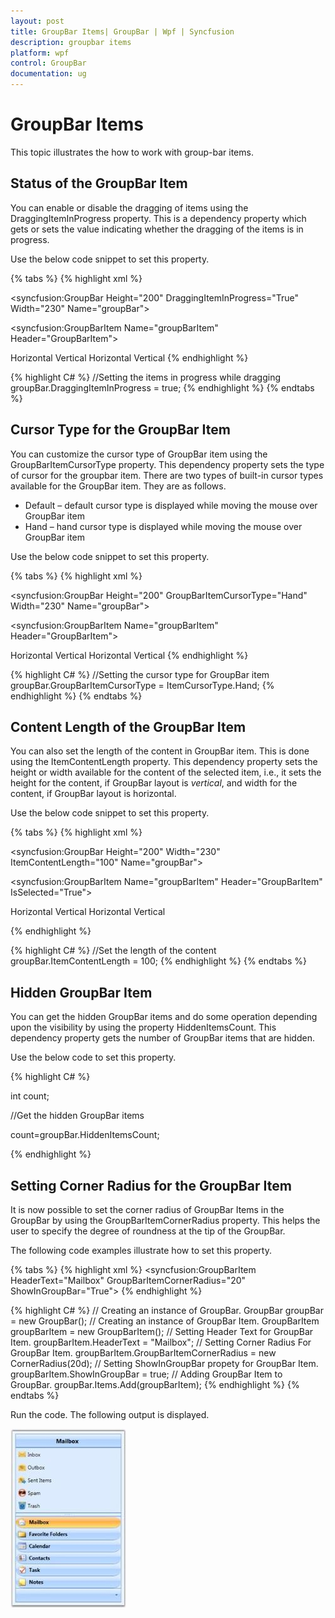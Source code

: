 ```yaml
---
layout: post
title: GroupBar Items| GroupBar | Wpf | Syncfusion
description: groupbar items
platform: wpf
control: GroupBar
documentation: ug
---
```


# GroupBar Items

This topic illustrates the how to work with group-bar items.

## Status of the GroupBar Item

You can enable or disable the dragging of items using the DraggingItemInProgress property. This is a dependency property which gets or sets the value indicating whether the dragging of the items is in progress.

Use the below code snippet to set this property.


{% tabs %}
{% highlight xml %}
<!-- Adding GroupBar -->
<syncfusion:GroupBar Height="200" DraggingItemInProgress="True" Width="230" Name="groupBar"> 
 <!-- Adding GroupBarItem -->  
 <syncfusion:GroupBarItem Name="groupBarItem" Header="GroupBarItem">    
 <!-- Adding content for GroupBar item using panel -->
 <StackPanel Orientation="Vertical">      
 <TextBlock Text="GroupBar Orientation" Margin="4,4,2,2"/> 
 <RadioButton IsChecked="True" Margin="4,2,2,2">Horizontal</RadioButton> 
 <RadioButton Margin="4,2,2,2">Vertical</RadioButton>   
 <TextBlock Text="GroupView Orientation" Margin="4,4,2,2"/>   
 <RadioButton Margin="4,2,2,2">Horizontal</RadioButton>   
 <RadioButton IsChecked="True" Margin="4,2,2,2">Vertical</RadioButton> 
 </StackPanel>  
 </syncfusion:GroupBarItem> 
 <!-- Adding GroupBarItem --> 
 <syncfusion:GroupBarItem Name="groupBarItem1" HeaderImageSource="Label.gif" Header="General"> 
 <!-- Adding content for GroupBar item using GroupView -->   
 <syncfusion:GroupView Name="groupView" IsListViewMode="True">   
 <syncfusion:GroupViewItem Text="List View"/>  
 <syncfusion:GroupViewItem Text="Show ContextMenu"/>   
 <syncfusion:GroupViewItem Text="Show ToolTip"/>  
 </syncfusion:GroupView>  
 </syncfusion:GroupBarItem>
 </syncfusion:GroupBar> 
 {% endhighlight %}

{% highlight C# %} 
//Setting the items in progress while dragging
groupBar.DraggingItemInProgress = true; 
{% endhighlight %} 
{% endtabs %}



## Cursor Type for the GroupBar Item

You can customize the cursor type of GroupBar item using the GroupBarItemCursorType property. This dependency property sets the type of cursor for the groupbar item. There are two types of built-in cursor types available for the GroupBar item. They are as follows.

* Default – default cursor type is displayed while moving the mouse over GroupBar item
* Hand – hand cursor type is displayed while moving the mouse over GroupBar item

Use the below code snippet to set this property.

{% tabs %}
{% highlight xml %}
<!-- Adding GroupBar -->
<syncfusion:GroupBar Height="200" GroupBarItemCursorType="Hand"  Width="230" Name="groupBar"> 
 <!-- Adding GroupBarItem --> 
 <syncfusion:GroupBarItem Name="groupBarItem" Header="GroupBarItem">  
 <!-- Adding content for GroupBar item using panel -->  
 <StackPanel Orientation="Vertical">    
 <TextBlock Text="GroupBar Orientation" Margin="4,4,2,2"/>
 <RadioButton IsChecked="True" Margin="4,2,2,2">Horizontal</RadioButton>   
 <RadioButton Margin="4,2,2,2">Vertical</RadioButton>  
 <TextBlock Text="GroupView Orientation" Margin="4,4,2,2"/>  
 <RadioButton Margin="4,2,2,2">Horizontal</RadioButton>   
 <RadioButton IsChecked="True" Margin="4,2,2,2">Vertical</RadioButton>   
 </StackPanel>  
 </syncfusion:GroupBarItem>  
 <!-- Adding GroupBarItem --> 
 <syncfusion:GroupBarItem Name="groupBarItem1" HeaderImageSource="Label.gif" Header="General"> 
 <!-- Adding content for GroupBar item using GroupView -->   
 <syncfusion:GroupView Name="groupView" IsListViewMode="True">  
 <syncfusion:GroupViewItem Text="List View"/>    
 <syncfusion:GroupViewItem Text="Show ContextMenu"/>     
 <syncfusion:GroupViewItem Text="Show ToolTip"/>    
 </syncfusion:GroupView> 
 </syncfusion:GroupBarItem>    
 </syncfusion:GroupBar> 
 {% endhighlight %} 

{% highlight C# %}
//Setting the cursor type for GroupBar item
groupBar.GroupBarItemCursorType = ItemCursorType.Hand; 
{% endhighlight %} 
{% endtabs %}



## Content Length of the GroupBar Item

You can also set the length of the content in GroupBar item. This is done using the ItemContentLength property. This dependency property sets the height or width available for the content of the selected item, i.e., it sets the height for the content, if GroupBar layout is _vertical_, and width for the content, if GroupBar layout is horizontal. 

Use the below code snippet to set this property.


{% tabs %}
{% highlight xml %}
<!-- Adding GroupBar -->
<syncfusion:GroupBar Height="200" Width="230" ItemContentLength="100" Name="groupBar"> 
 <!-- Adding GroupBarItem -->  
 <syncfusion:GroupBarItem Name="groupBarItem" Header="GroupBarItem" IsSelected="True">  
 <!-- Adding content for GroupBar item using panel -->  
 <StackPanel Orientation="Vertical">  
 <TextBlock Text="GroupBar Orientation" Margin="4,4,2,2"/>
 <RadioButton IsChecked="True" Margin="4,2,2,2">Horizontal</RadioButton>  
 <RadioButton Margin="4,2,2,2">Vertical</RadioButton>  
 <TextBlock Text="GroupView Orientation" Margin="4,4,2,2"/>   
 <RadioButton Margin="4,2,2,2">Horizontal</RadioButton>    
 <RadioButton IsChecked="True" Margin="4,2,2,2">Vertical</RadioButton> 
 </StackPanel> 
 </syncfusion:GroupBarItem> 
 <!-- Adding GroupBarItem -->  
 <syncfusion:GroupBarItem Name="groupBarItem1" HeaderImageSource="Label.gif" Header="General">  
 <!-- Adding content for GroupBar item using GroupView --> 
 <syncfusion:GroupView Name="groupView" IsListViewMode="True"> 
 <syncfusion:GroupViewItem Text="List View"/>   
 <syncfusion:GroupViewItem Text="Show ContextMenu"/>   
 <syncfusion:GroupViewItem Text="Show ToolTip"/>   
 </syncfusion:GroupView> 
 </syncfusion:GroupBarItem>
 </syncfusion:GroupBar>
 
 {% endhighlight %}

{% highlight C# %}
//Set the length of the content
groupBar.ItemContentLength = 100;
{% endhighlight %}
{% endtabs %}



## Hidden GroupBar Item

You can get the hidden GroupBar items and do some operation depending upon the visibility by using the property HiddenItemsCount. This dependency property gets the number of GroupBar items that are hidden.

Use the below code to set this property.



{% highlight C# %}



int count;



//Get the hidden GroupBar items

count=groupBar.HiddenItemsCount;


{% endhighlight %}



## Setting Corner Radius for the GroupBar Item

It is now possible to set the corner radius of GroupBar Items in the GroupBar by using the GroupBarItemCornerRadius property. This helps the user to specify the degree of roundness at the tip of the GroupBar. 

The following code examples illustrate how to set this property.

{% tabs %}
{% highlight xml %}
<syncfusion:GroupBarItem HeaderText="Mailbox" GroupBarItemCornerRadius="20" ShowInGroupBar="True">
{% endhighlight %}

{% highlight C# %}
// Creating an instance of GroupBar.
GroupBar groupBar = new GroupBar();
// Creating an instance of GroupBar Item.
GroupBarItem groupBarItem = new GroupBarItem();
// Setting Header Text for GroupBar Item.
groupBarItem.HeaderText = "Mailbox";
// Setting Corner Radius For GroupBar Item.
groupBarItem.GroupBarItemCornerRadius = new CornerRadius(20d);
// Setting ShowInGroupBar propety for GroupBar Item.
groupBarItem.ShowInGroupBar = true;
// Adding GroupBar Item to GroupBar.
groupBar.Items.Add(groupBarItem);
{% endhighlight %}
{% endtabs %}


Run the code. The following output is displayed.



![](GroupBar-Items_images/GroupBar-Items_img1.jpeg)





